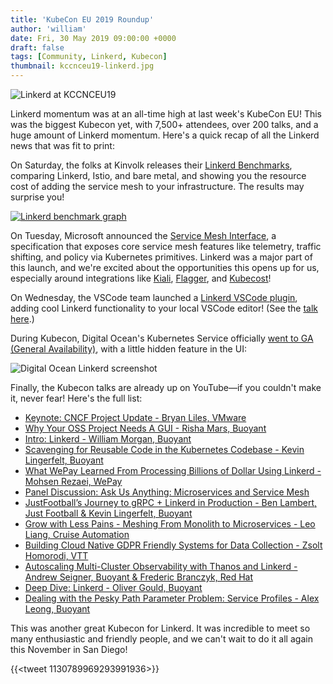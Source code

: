 ```yaml
---
title: 'KubeCon EU 2019 Roundup'
author: 'william'
date: Fri, 30 May 2019 09:00:00 +0000
draft: false
tags: [Community, Linkerd, Kubecon]
thumbnail: kccnceu19-linkerd.jpg
---
```


![Linkerd at KCCNCEU19](/uploads/kccnceu19-linkerd.jpg)

Linkerd momentum was at an all-time high at last week's KubeCon EU! This was
the biggest Kubecon yet, with 7,500+ attendees, over 200 talks, and a huge
amount of Linkerd momentum. Here's a quick recap of all the Linkerd news that
was fit to print:

On Saturday, the folks at Kinvolk releases their [Linkerd
Benchmarks](https://linkerd.io/2019/05/18/linkerd-benchmarks/), comparing
Linkerd, Istio, and bare metal, and showing you the resource cost of adding the
service mesh to your infrastructure. The results may surprise you!

[![Linkerd benchmark graph](/uploads/600rps-latency-small.png)](/2019/05/18/linkerd-benchmarks/)

On Tuesday, Microsoft announced the [Service Mesh
Interface](https://linkerd.io/2019/05/24/linkerd-and-smi/), a specification
that exposes core service mesh features like telemetry, traffic shifting, and
policy via Kubernetes primitives. Linkerd was a major part of this launch, and
we're excited about the opportunities this opens up for us, especially around
integrations like [Kiali](https://www.kiali.io/),
[Flagger](https://github.com/weaveworks/flagger), and
[Kubecost](https://kubecost.com/)!

On Wednesday, the VSCode team launched a [Linkerd VSCode
plugin](https://marketplace.visualstudio.com/items?itemName=bhargav.vscode-linkerd),
adding cool Linkerd functionality to your local VSCode editor! (See the [talk
here](https://www.youtube.com/watch?v=fOvpMfunD4s#t=20m01s).)

During Kubecon, Digital Ocean's Kubernetes Service officially [went to GA
(General Availability)](https://blog.digitalocean.com/doks-in-ga/), with a
little hidden feature in the UI:

![Digital Ocean Linkerd screenshot](/uploads/digital-ocean-linkerd.png)

Finally, the Kubecon talks are already up on YouTube—if you couldn't make it,
never fear! Here's the full list:

- [Keynote: CNCF Project Update - Bryan Liles,
  VMware](https://youtu.be/vdxcaR3I2ic?t=359)
- [Why Your OSS Project Needs A GUI - Risha Mars,
  Buoyant](https://www.youtube.com/watch?v=gPUmeMcLrQ4)
- [Intro: Linkerd - William Morgan,
  Buoyant](https://www.youtube.com/watch?v=Z3nfLI3z0hc)
- [Scavenging for Reusable Code in the Kubernetes Codebase - Kevin Lingerfelt,
  Buoyant](https://www.youtube.com/watch?v=G8swjziYjY8)
- [What WePay Learned From Processing Billions of Dollar Using Linkerd - Mohsen
  Rezaei, WePay](https://www.youtube.com/watch?v=ph_NqGNHdhM)
- [Panel Discussion: Ask Us Anything: Microservices and Service
  Mesh](https://www.youtube.com/watch?v=101xw1RN3t4)
- [JustFootball’s Journey to gRPC + Linkerd in Production - Ben Lambert, Just
  Football & Kevin Lingerfelt,
Buoyant](https://www.youtube.com/watch?v=AxPfa7Mp_WY)
- [Grow with Less Pains - Meshing From Monolith to Microservices - Leo Liang,
  Cruise Automation](https://www.youtube.com/watch?v=sNRpfAZxD-A)
- [Building Cloud Native GDPR Friendly Systems for Data Collection - Zsolt
  Homorodi, VTT](https://www.youtube.com/watch?v=sKaeOApBPsw)
- [Autoscaling Multi-Cluster Observability with Thanos and Linkerd - Andrew
  Seigner, Buoyant & Frederic Branczyk, Red
Hat](https://www.youtube.com/watch?v=qTxunwzYO0g)
- [Deep Dive: Linkerd - Oliver Gould,
  Buoyant](https://www.youtube.com/watch?v=E-zuggDfv0A)
- [Dealing with the Pesky Path Parameter Problem: Service Profiles - Alex
  Leong, Buoyant](https://www.youtube.com/watch?v=yJ1AXO3eH10)

This was another great Kubecon for Linkerd. It was incredible to
meet so many enthusiastic and friendly people, and we can't wait to do it all
again this November in San Diego!

{{<tweet 1130789969293991936>}}
